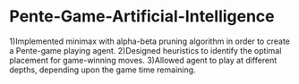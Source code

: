 # Pente-Game-Artificial-Intelligence
1)Implemented minimax with alpha-beta pruning algorithm in order to create a Pente-game playing agent. 
2)Designed heuristics to identify the optimal placement for game-winning moves. 
3)Allowed agent to play at different depths, depending upon the game time remaining.
